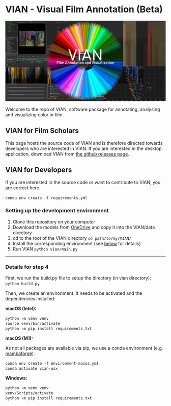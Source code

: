 # VIAN - Visual Film Annotation (Beta)

![alt text](vian/qt_ui/images/github-title.png)

Welcome to the repo of VIAN, software package for annotating, analysing and 
visualizing color in film. 

## VIAN for Film Scholars
This page hosts the source code of VIAN and is therefore directed towards developers who are interested in VIAN. 
If you are interested in the desktop application, download VIAN from 
[the github releases page](https://github.com/FilmColors/VIAN/releases). 

## VIAN for Developers
If you are interested in the source code or want to contribute to VIAN, you are correct here. 


```conda env create -f requirements.yml```


### Setting up the development environment
1. Clone this repository on your computer
2. Download the models from [OneDrive](https://1drv.ms/f/s!Avol1nnS24kLldQ6sI0KucWUrWWF6g) and copy it into the VIAN/data directory
3. cd to the root of the VIAN directory ```cd path/to/my/VIAN/```
4. Install the corresponding environment (see [below](#details-for-step-4) for details)
5. Run VIAN ```python vian/main.py```


-----
### Details for step 4

First, we run the build.py file to setup the directory (in vian directory): ```python build.py```

Then, we create an environment. It needs to be activated and the dependencies installed:

<b>macOS (Intel):</b>
````
python -m venv venv
source venv/bin/activate
python -m pip install requirements.txt
````

<b>macOS (M1):</b>

As not all packages are available via pip, we use a conda environment (e.g. [mambaforge](https://github.com/mamba-org/mamba)). 
````
conda env create -f environment-macos.yml
conda activate vian-osx
````

<b>Windows:</b>
````
python -m venv venv
venv/Scripts/activate
python -m pip install requirements.txt
````

